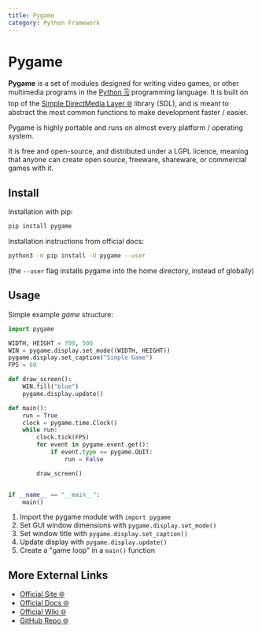 ```yaml
---
title: Pygame
category: Python Framework
---
```


# Pygame
**Pygame** is a set of modules designed for writing video games, or other 
multimedia programs in the [Python 🗒️](/on/python) programming language. It is 
built on top of the [Simple DirectMedia Layer 🌐](https://www.libsdl.org/) library 
(SDL), and is meant to abstract the most common functions to make development 
faster / easier.

Pygame is highly portable and runs on almost every platform / operating system.

It is free and open-source, and distributed under a LGPL licence, meaning that 
anyone can create open source, freeware, shareware, or commercial games with it.

## Install
Installation with pip:
```bash
pip install pygame
```

Installation instructions from official docs:
```bash
python3 -m pip install -U pygame --user
```
(the `--user` flag installs pygame into the home directory, instead of globally)

## Usage
Simple example *game* structure:
```python
import pygame

WIDTH, HEIGHT = 700, 500
WIN = pygame.display.set_mode((WIDTH, HEIGHT))
pygame.display.set_caption("Simple Game")
FPS = 60

def draw_screen():
    WIN.fill("blue")
    pygame.display.update()

def main():
    run = True
    clock = pygame.time.Clock()
    while run:
        clock.tick(FPS)
        for event in pygame.event.get():
            if event.type == pygame.QUIT:
                run = False

        draw_screen()


if __name__ == "__main__":
    main()
```
1. Import the pygame module with `import pygame`
2. Set GUI window dimensions with `pygame.display.set_mode()`
3. Set window title with `pygame.display.set_caption()`
4. Update display with `pygame.display.update()`
5. Create a "game loop" in a `main()` function

## More External Links
- [Official Site 🌐](https://www.pygame.org)
- [Official Docs 🌐](https://www.pygame.org/docs/)
- [Official Wiki 🌐](https://www.pygame.org/wiki/)
- [GitHub Repo 🌐](https://github.com/pygame/pygame)
